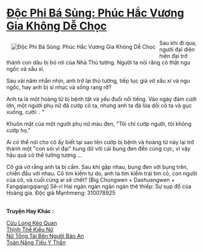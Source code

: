 <a href="https://truyentiki.com/doc-phi-ba-sung-phuc-hac-vuong-gia-khong-de-choc.30599/" title="Độc Phi Bá Sủng: Phúc Hắc Vương Gia Không Dễ Chọc"><h1>Độc Phi Bá Sủng: Phúc Hắc Vương Gia Không Dễ Chọc</h1></a><div style="display:table"><img align="right" style="float: left; padding: 10px;" src="https://truyentiki.com/a/img/str/src/30599.jpg" alt="Độc Phi Bá Sủng: Phúc Hắc Vương Gia Không Dễ Chọc">Sau khi đi qua, người đại diện hiện đại trở thành con dâu bị bỏ rơi của Nhà Thủ tướng. Người ta nói rằng cô thật ngu ngốc và xấu xí. <p></p> Sau vài năm nhẫn nhịn, anh trở lại thủ tướng, tiếp tục giả vờ xấu xí và ngu ngốc, hay anh bị sỉ nhục và sống rạng rỡ? <p></p> Anh ta là một hoàng tử bị bệnh tật và yếu đuối nổi tiếng. Vào ngày đám cưới lớn, một người phụ nữ đã cướp cô ta, nhưng anh ta đã lừa dối cô ta và gục xuống, cười: . " <p></p> Khuôn mặt của một người phụ nữ màu đen, "Tôi chỉ cướp người, tôi không cướp họ." <p></p> Ai có thể nói cho cô ấy biết tại sao tên cướp bị bệnh và hoàng tử này lại trở thành một "con sói vĩ đại" hung dữ với cái bụng đen đến cùng cực, vì vậy hậu quả có thể tưởng tượng ... <p></p> Cô giả vờ rằng anh ta bị cấm. Sau khi gặp nhau, bụng đen với bụng trên, chiến đấu với nhau. Cô tìm kiếm tự do, anh ta tìm kiếm trái tim cô, con người của cô, và cuối cùng ai sẽ chết? [Big Chongwen + Dashuangwen + Fangqiangqiang] Sê-ri Hai ngàn ngàn ngàn ngàn thê thiếp: Sự sụp đổ của Hoàng gia. Độc giả Mạnhmeng: 310078925</div><p><br><b>Truyện Hay Khác :</b></p><a href="https://truyentiki.com/cuu-long-keo-quan.30598/" alt="Cửu Long Kéo Quan">Cửu Long Kéo Quan</a><br/><a href="https://github.com/nownovels/truyenhay/tree/master/truyenhay/30445/README.md" alt="Thịnh Thế Kiều Nữ">Thịnh Thế Kiều Nữ</a><br/><a href="https://github.com/nownovels/truyenhay/tree/master/truyenhay/30710/README.md" alt="Nữ Tổng Tài Bên Người Bảo An">Nữ Tổng Tài Bên Người Bảo An</a><br/><a href="https://github.com/nownovels/top500/tree/master/truyenhay/33558/" alt="Toàn Năng Tiểu Y Thần">Toàn Năng Tiểu Y Thần</a><br/>